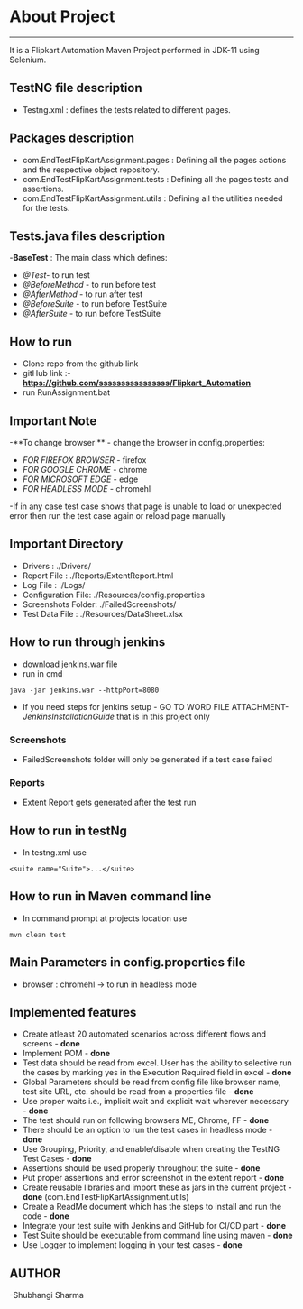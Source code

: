 # About Project
----------------------------------------------------------------------------------
It is a Flipkart Automation Maven Project performed in JDK-11 using Selenium.

## TestNG file description
- Testng.xml : defines the tests related to different pages.

## Packages description 
 - com.EndTestFlipKartAssignment.pages : Defining all the pages actions and the respective object repository.
 - com.EndTestFlipKartAssignment.tests : Defining all the pages tests and assertions.
 - com.EndTestFlipKartAssignment.utils : Defining all the utilities needed for the tests.

## Tests.java files description 
-**BaseTest** : The main class which defines: 
- *@Test*- to run test
- *@BeforeMethod* - to run before test
- *@AfterMethod*  - to run after test
- *@BeforeSuite*  - to run before TestSuite
- *@AfterSuite*   - to run before TestSuite


## How to run

- Clone repo from the github link
- gitHub link :- **https://github.com/ssssssssssssssss/Flipkart_Automation**
- run RunAssignment.bat

## Important Note

-**To change browser ** - change the browser in config.properties:
- *FOR FIREFOX BROWSER* - firefox
- *FOR GOOGLE CHROME* - chrome
- *FOR MICROSOFT EDGE* - edge
- *FOR HEADLESS MODE* - chromehl

-If in any case test case shows that page is unable to load or unexpected error then run the test case again or reload page manually

## Important Directory

- Drivers : ./Drivers/
- Report File : ./Reports/ExtentReport.html
- Log File : ./Logs/
- Configuration File: ./Resources/config.properties
- Screenshots Folder: ./FailedScreenshots/
- Test Data File : ./Resources/DataSheet.xlsx

## How to run through jenkins

- download jenkins.war file
- run in cmd 

```
java -jar jenkins.war --httpPort=8080
```

- If you need steps for jenkins setup - GO TO WORD FILE ATTACHMENT-*JenkinsInstallationGuide* that is in this project only 

### Screenshots

- FailedScreenshots folder will only be generated if a test case failed

### Reports

- Extent Report gets generated after the test run

## How to run in testNg

- In testng.xml use 

```
<suite name="Suite">...</suite>
```

## How to run in Maven command line

- In command prompt at projects location use 

```
mvn clean test
```

## Main Parameters in config.properties file

- browser : chromehl -> to run in headless mode

## Implemented features

-	Create atleast 20 automated scenarios across different flows and screens - **done** 
-	Implement POM - **done**
-	Test data should be read from excel. User has the ability to selective run the 	 	cases by 	marking yes in the Execution Required field in excel - **done**  
-	Global Parameters should be read from config file like browser name, test site 	URL,  	etc. 	should be read from a properties file - **done**  
-	Use proper waits i.e., implicit wait and explicit wait wherever necessary  - **done** 
-	The test should run on following browsers ME, Chrome, FF - **done** 
-	There should be an option to run the test cases in headless mode - **done**
-	Use Grouping, Priority, and enable/disable when creating the TestNG Test Cases 	- **done**  
-	Assertions should be used properly throughout the suite - **done** 
-	Put proper assertions and error screenshot in the extent report - **done**
-	Create reusable libraries and import these as jars in the current project - **done** 	(com.EndTestFlipKartAssignment.utils)
-	Create a ReadMe document which has the steps to install and run the code - **done**
-	Integrate your test suite with Jenkins and GitHub for CI/CD part -  **done**
-	Test Suite should be executable from command line using maven - **done**
-	Use Logger to implement logging in your test cases - **done**


## AUTHOR
-Shubhangi Sharma
